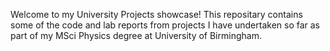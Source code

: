 Welcome to my University Projects showcase! This repositary contains some of the code and lab reports from projects I have undertaken so far as part of my 
MSci Physics degree at University of Birmingham.
